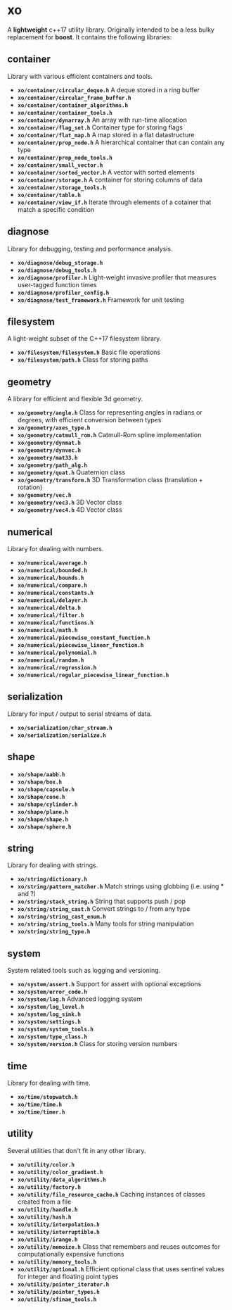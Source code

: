 # xo

A **lightweight** c++17 utility library. Originally intended to be a less bulky replacement for **boost**. It contains the following libraries:

## container
Library with various efficient containers and tools.

* **`xo/container/circular_deque.h`** A deque stored in a ring buffer
* **`xo/container/circular_frame_buffer.h`**
* **`xo/container/container_algorithms.h`**
* **`xo/container/container_tools.h`**
* **`xo/container/dynarray.h`** An array with run-time allocation
* **`xo/container/flag_set.h`** Container type for storing flags
* **`xo/container/flat_map.h`** A map stored in a flat datastructure
* **`xo/container/prop_node.h`** A hierarchical container that can contain any type
* **`xo/container/prop_node_tools.h`**
* **`xo/container/small_vector.h`**
* **`xo/container/sorted_vector.h`** A vector with sorted elements
* **`xo/container/storage.h`** A container for storing columns of data
* **`xo/container/storage_tools.h`**
* **`xo/container/table.h`**
* **`xo/container/view_if.h`** Iterate through elements of a cotainer that match a specific condition

## diagnose
Library for debugging, testing and performance analysis.

* **`xo/diagnose/debug_storage.h`**
* **`xo/diagnose/debug_tools.h`**
* **`xo/diagnose/profiler.h`** Light-weight invasive profiler that measures user-tagged function times
* **`xo/diagnose/profiler_config.h`**
* **`xo/diagnose/test_framework.h`** Framework for unit testing

## filesystem
A light-weight subset of the C++17 filesystem library.

* **`xo/filesystem/filesystem.h`** Basic file operations
* **`xo/filesystem/path.h`** Class for storing paths

## geometry
A library for efficient and flexible 3d geometry.

* **`xo/geometry/angle.h`** Class for representing angles in radians or degrees, with efficient conversion between types
* **`xo/geometry/axes_type.h`**
* **`xo/geometry/catmull_rom.h`** Catmull-Rom spline implementation
* **`xo/geometry/dynmat.h`**
* **`xo/geometry/dynvec.h`**
* **`xo/geometry/mat33.h`**
* **`xo/geometry/path_alg.h`**
* **`xo/geometry/quat.h`** Quaternion class
* **`xo/geometry/transform.h`** 3D Transformation class (translation + rotation)
* **`xo/geometry/vec.h`**
* **`xo/geometry/vec3.h`** 3D Vector class
* **`xo/geometry/vec4.h`** 4D Vector class

## numerical
Library for dealing with numbers.

* **`xo/numerical/average.h`**
* **`xo/numerical/bounded.h`**
* **`xo/numerical/bounds.h`**
* **`xo/numerical/compare.h`**
* **`xo/numerical/constants.h`**
* **`xo/numerical/delayer.h`**
* **`xo/numerical/delta.h`**
* **`xo/numerical/filter.h`**
* **`xo/numerical/functions.h`**
* **`xo/numerical/math.h`**
* **`xo/numerical/piecewise_constant_function.h`**
* **`xo/numerical/piecewise_linear_function.h`**
* **`xo/numerical/polynomial.h`**
* **`xo/numerical/random.h`**
* **`xo/numerical/regression.h`**
* **`xo/numerical/regular_piecewise_linear_function.h`**

## serialization
Library for input / output to serial streams of data.

* **`xo/serialization/char_stream.h`**
* **`xo/serialization/serialize.h`**

## shape

* **`xo/shape/aabb.h`**
* **`xo/shape/box.h`**
* **`xo/shape/capsule.h`**
* **`xo/shape/cone.h`**
* **`xo/shape/cylinder.h`**
* **`xo/shape/plane.h`**
* **`xo/shape/shape.h`**
* **`xo/shape/sphere.h`**

## string
Library for dealing with strings.

* **`xo/string/dictionary.h`**
* **`xo/string/pattern_matcher.h`** Match strings using globbing (i.e. using * and ?)
* **`xo/string/stack_string.h`** String that supports push / pop
* **`xo/string/string_cast.h`** Convert strings to / from any type
* **`xo/string/string_cast_enum.h`**
* **`xo/string/string_tools.h`** Many tools for string manipulation
* **`xo/string/string_type.h`**

## system
System related tools such as logging and versioning.

* **`xo/system/assert.h`** Support for assert with optional exceptions
* **`xo/system/error_code.h`**
* **`xo/system/log.h`** Advanced logging system
* **`xo/system/log_level.h`**
* **`xo/system/log_sink.h`**
* **`xo/system/settings.h`**
* **`xo/system/system_tools.h`**
* **`xo/system/type_class.h`**
* **`xo/system/version.h`** Class for storing version numbers

## time
Library for dealing with time.

* **`xo/time/stopwatch.h`**
* **`xo/time/time.h`**
* **`xo/time/timer.h`**

## utility
Several utilities that don't fit in any other library.

* **`xo/utility/color.h`**
* **`xo/utility/color_gradient.h`**
* **`xo/utility/data_algorithms.h`**
* **`xo/utility/factory.h`**
* **`xo/utility/file_resource_cache.h`** Caching instances of classes created from a file
* **`xo/utility/handle.h`**
* **`xo/utility/hash.h`**
* **`xo/utility/interpolation.h`**
* **`xo/utility/interruptible.h`**
* **`xo/utility/irange.h`**
* **`xo/utility/memoize.h`** Class that remembers and reuses outcomes for computationally expensive functions
* **`xo/utility/memory_tools.h`**
* **`xo/utility/optional.h`** Efficient optional class that uses sentinel values for integer and floating point types
* **`xo/utility/pointer_iterator.h`**
* **`xo/utility/pointer_types.h`**
* **`xo/utility/sfinae_tools.h`**
